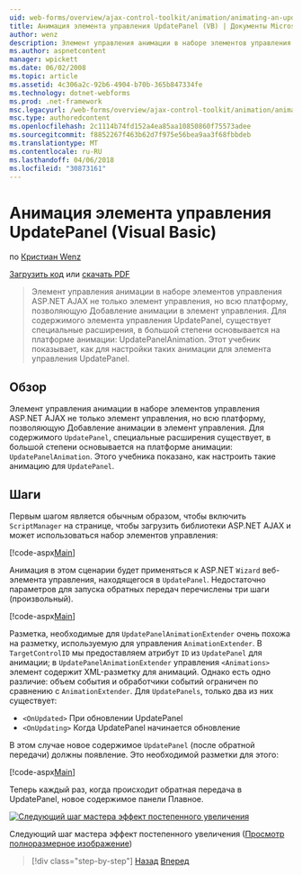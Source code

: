 ```yaml
---
uid: web-forms/overview/ajax-control-toolkit/animation/animating-an-updatepanel-control-vb
title: Анимация элемента управления UpdatePanel (VB) | Документы Microsoft
author: wenz
description: Элемент управления анимации в наборе элементов управления ASP.NET AJAX не только элемент управления, но всю платформу, позволяющую Добавление анимации в элемент управления. Для содержимого...
ms.author: aspnetcontent
manager: wpickett
ms.date: 06/02/2008
ms.topic: article
ms.assetid: 4c306a2c-92b6-4904-b70b-365b847334fe
ms.technology: dotnet-webforms
ms.prod: .net-framework
msc.legacyurl: /web-forms/overview/ajax-control-toolkit/animation/animating-an-updatepanel-control-vb
msc.type: authoredcontent
ms.openlocfilehash: 2c1114b74fd152a4ea85aa10850860f75573adee
ms.sourcegitcommit: f8852267f463b62d7f975e56bea9aa3f68fbbdeb
ms.translationtype: MT
ms.contentlocale: ru-RU
ms.lasthandoff: 04/06/2018
ms.locfileid: "30873161"
---
```

<a name="animating-an-updatepanel-control-vb"></a>Анимация элемента управления UpdatePanel (Visual Basic)
====================
по [Кристиан Wenz](https://github.com/wenz)

[Загрузить код](http://download.microsoft.com/download/9/3/f/93f8daea-bebd-4821-833b-95205389c7d0/UpdatePanelAnimation1.vb.zip) или [скачать PDF](http://download.microsoft.com/download/b/6/a/b6ae89ee-df69-4c87-9bfb-ad1eb2b23373/updatepanelanimation1VB.pdf)

> Элемент управления анимации в наборе элементов управления ASP.NET AJAX не только элемент управления, но всю платформу, позволяющую Добавление анимации в элемент управления. Для содержимого элемента управления UpdatePanel, существует специальные расширения, в большой степени основывается на платформе анимации: UpdatePanelAnimation. Этот учебник показывает, как для настройки таких анимации для элемента управления UpdatePanel.


## <a name="overview"></a>Обзор

Элемент управления анимации в наборе элементов управления ASP.NET AJAX не только элемент управления, но всю платформу, позволяющую Добавление анимации в элемент управления. Для содержимого `UpdatePanel`, специальные расширения существует, в большой степени основывается на платформе анимации: `UpdatePanelAnimation`. Этого учебника показано, как настроить такие анимацию для `UpdatePanel`.

## <a name="steps"></a>Шаги

Первым шагом является обычным образом, чтобы включить `ScriptManager` на странице, чтобы загрузить библиотеки ASP.NET AJAX и может использоваться набор элементов управления:

[!code-aspx[Main](animating-an-updatepanel-control-vb/samples/sample1.aspx)]

Анимация в этом сценарии будет применяться к ASP.NET `Wizard` веб-элемента управления, находящегося в `UpdatePanel`. Недостаточно параметров для запуска обратных передач перечислены три шаги (произвольный).

[!code-aspx[Main](animating-an-updatepanel-control-vb/samples/sample2.aspx)]

Разметка, необходимые для `UpdatePanelAnimationExtender` очень похожа на разметку, используемую для управления `AnimationExtender`. В `TargetControlID` мы предоставляем атрибут `ID` из `UpdatePanel` для анимации; в `UpdatePanelAnimationExtender` управления `<Animations>` элемент содержит XML-разметку для анимаций. Однако есть одно различие: объем события и обработчики событий ограничен по сравнению с `AnimationExtender`. Для `UpdatePanels`, только два из них существует:

- `<OnUpdated>` При обновлении UpdatePanel
- `<OnUpdating>` Когда UpdatePanel начинается обновление

В этом случае новое содержимое `UpdatePanel` (после обратной передачи) должны появление. Это необходимой разметки для этого:

[!code-aspx[Main](animating-an-updatepanel-control-vb/samples/sample3.aspx)]

Теперь каждый раз, когда происходит обратная передача в UpdatePanel, новое содержимое панели Плавное.


[![Следующий шаг мастера эффект постепенного увеличения](animating-an-updatepanel-control-vb/_static/image2.png)](animating-an-updatepanel-control-vb/_static/image1.png)

Следующий шаг мастера эффект постепенного увеличения ([Просмотр полноразмерное изображение](animating-an-updatepanel-control-vb/_static/image3.png))

> [!div class="step-by-step"]
> [Назад](changing-an-animation-using-client-side-code-vb.md)
> [Вперед](dynamically-controlling-updatepanel-animations-vb.md)
